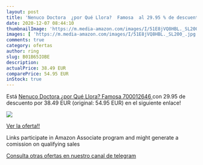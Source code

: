 ```yaml
---
layout: post
title: 'Nenuco Doctora  ¿por Qué Llora?  Famosa  al 29.95 % de descuento'
date: 2020-12-07 08:44:10
thumbnailImage: 'https://m.media-amazon.com/images/I/51E8jVQ8HBL._SL200_.jpg'
images: [ 'https://m.media-amazon.com/images/I/51E8jVQ8HBL._SL200_.jpg' ]
comments: true
category: ofertas
author: ring
slug: B01B65IOBE
description:
actualPrice: 38.49 EUR
comparePrice: 54.95 EUR
inStock: true
---
```


Está [Nenuco Doctora  ¿por Qué Llora?  Famosa 700012646 ](https://www.amazon.es/dp/B01B65IOBE/?tag=tolees-21) con 29.95 de descuento por 38.49 EUR (original: 54.95 EUR) en el siguiente enlace!

[![](https://m.media-amazon.com/images/I/51E8jVQ8HBL._SL200_.jpg)](https://www.amazon.es/dp/B01B65IOBE/?tag=tolees-21)

[Ver la oferta!!](https://www.amazon.es/dp/B01B65IOBE/?tag=tolees-21)

Links participate in Amazon Associate program and might generate a comission on qualifying sales

[Consulta otras ofertas en nuestro canal de telegram](https://t.me/s/ofertas25)
